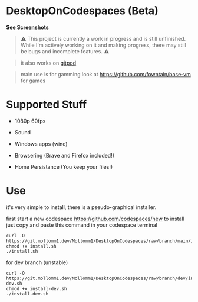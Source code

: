 # DesktopOnCodespaces (Beta)

[**See Screenshots**]([https://git.mollomm1.dev/Mollomm1/DesktopOnCodespaces/src/branch/main/screenshots.m](https://github.com/playstation452/codespace-desktop/blob/main/screenshots.md)d)

> ⚠️ This project is currently a work in progress and is still unfinished. While I'm actively working on it and making progress, there may still be bugs and incomplete features. ⚠️

> it also works on [gitpod](https://gitpod.io/workspaces)

> main use is for gamming look at https://github.com/fowntain/base-vm for games

# Supported Stuff

* 1080p 60fps

* Sound

* Windows apps (wine)

* Browsering (Brave and Firefox included!)

* Home Persistance (You keep your files!)

# Use

it's very simple to install, there is a pseudo-graphical installer.

first start a new codespace https://github.com/codespaces/new
to install just copy and paste this command in your codespace terminal
```
curl -O https://git.mollomm1.dev/Mollomm1/DesktopOnCodespaces/raw/branch/main/install.sh
chmod +x install.sh
./install.sh
```
for dev branch (unstable)
```
curl -O https://git.mollomm1.dev/Mollomm1/DesktopOnCodespaces/raw/branch/dev/install-dev.sh
chmod +x install-dev.sh
./install-dev.sh
```
